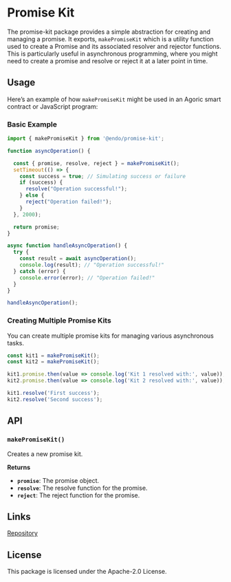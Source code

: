 # Promise Kit

The promise-kit package provides a simple abstraction for creating and managing a promise. It exports, `makePromiseKit` which is a utility function used to create a Promise and its associated resolver and rejector functions. This is particularly useful in asynchronous programming, where you might need to create a promise and resolve or reject it at a later point in time.

## Usage

Here’s an example of how `makePromiseKit` might be used in an Agoric smart contract or JavaScript program:

### Basic Example

```javascript
import { makePromiseKit } from '@endo/promise-kit';

function asyncOperation() {

  const { promise, resolve, reject } = makePromiseKit();
  setTimeout(() => {
    const success = true; // Simulating success or failure
    if (success) {
      resolve("Operation successful!");
    } else {
      reject("Operation failed!");
    }
  }, 2000); 

  return promise;
}

async function handleAsyncOperation() {
  try {
    const result = await asyncOperation();
    console.log(result); // "Operation successful!"
  } catch (error) {
    console.error(error); // "Operation failed!"
  }
}

handleAsyncOperation();
```

### Creating Multiple Promise Kits

You can create multiple promise kits for managing various asynchronous tasks.

```javascript
const kit1 = makePromiseKit();
const kit2 = makePromiseKit();

kit1.promise.then(value => console.log('Kit 1 resolved with:', value));
kit2.promise.then(value => console.log('Kit 2 resolved with:', value));

kit1.resolve('First success');
kit2.resolve('Second success');

```

## API

### `makePromiseKit()`
Creates a new promise kit.

**Returns**
- **`promise`**: The promise object.
- **`resolve`**: The resolve function for the promise.
- **`reject`**: The reject function for the promise.

## Links
[Repository](https://github.com/endojs/endo/tree/master/packages/promise-kit)

## License
This package is licensed under the Apache-2.0 License.